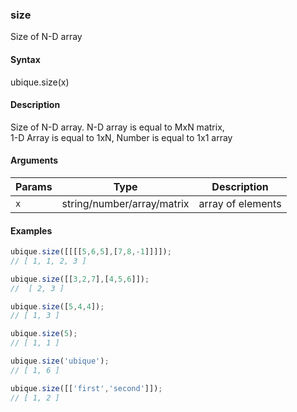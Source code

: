 ### size

Size of N-D array


#### Syntax

ubique.size(x)


#### Description

Size of N-D array. N-D array is equal to MxN matrix,  
1-D Array is equal to 1xN, Number is equal to 1x1 array  



#### Arguments

|Params|Type|Description
|---------|----|-----------
|`x` | string/number/array/matrix | array of elements


#### Examples

```js
ubique.size([[[[5,6,5],[7,8,-1]]]]);
// [ 1, 1, 2, 3 ]

ubique.size([[3,2,7],[4,5,6]]);
//  [ 2, 3 ]

ubique.size([5,4,4]);
// [ 1, 3 ]

ubique.size(5);
// [ 1, 1 ]

ubique.size('ubique');
// [ 1, 6 ]

ubique.size([['first','second']]);
// [ 1, 2 ]
```

